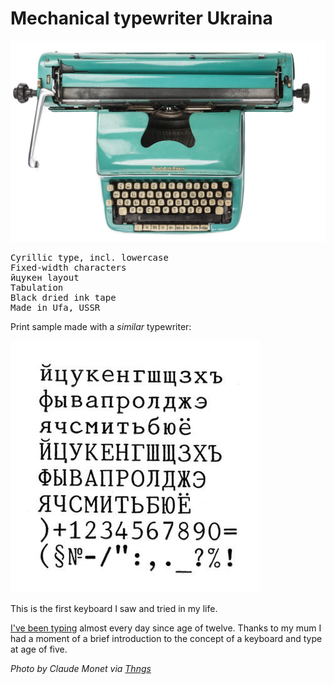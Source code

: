 # Mechanical typewriter Ukraina


![Typewriter](typewriter.jpg)

<pre>
Cyrillic type, incl. lowercase
Fixed-width characters
&#1081;&#1094;&#1091;&#1082;&#1077;&#1085; layout
Tabulation
Black dried ink tape
Made in Ufa, USSR
</pre>

Print sample made with a _similar_ typewriter:

<img
  class="w4"
  src="typewriter-specimen.jpg"
  title="&#1081;&#1094;&#1091;&#1082;&#1077;&#1085;"><br>

This is the first keyboard I saw and tried in my life.

[I've been typing](typing.html) almost every day since age of twelve.
Thanks to my mum I had a moment of a brief introduction to the
concept of a keyboard and type at age of five.

_Photo by Claude Monet via [Thngs](https://thngs.co/things/8596)_
